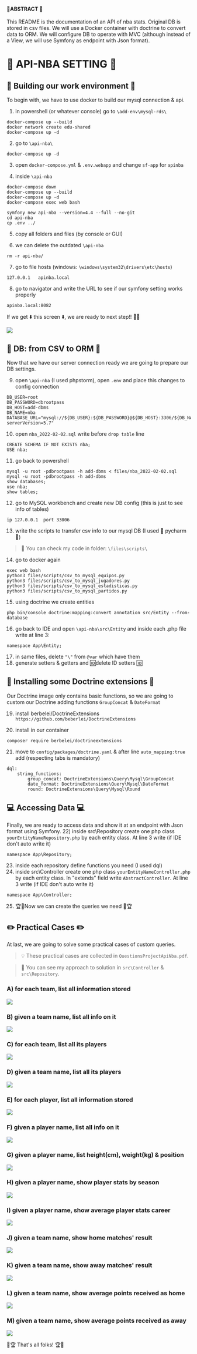 #### 📝ABSTRACT 📝
This README is the documentation of an API of nba stats.
Original DB is stored in csv files.
We will use a Docker container with doctrine to convert data to ORM.
We will configure DB to operate with MVC (although instead of a View, we will use Symfony as endpoint with Json format).

# 🏀 API-NBA SETTING 🏀

## 🐳 Building our work environment 🐳

To begin with, we have to use docker to build our mysql connection & api.

1) in powershell (or whatever console) go to ```\add-env\mysql-rds\```
```
docker-compose up --build
docker network create edu-shared
docker-compose up -d
```

2) go to ```\api-nba\```
```
docker-compose up -d
```

3) open ```docker-compose.yml``` & ```.env.webapp``` and change ```sf-app``` for ```apinba```

4) inside ```\api-nba```
```
docker-compose down
docker-compose up --build
docker-compose up -d
docker-compose exec web bash

symfony new api-nba --version=4.4 --full --no-git
cd api-nba
cp .env ../
```

5) copy all folders and files (by console or GUI)

6) we can delete the outdated ```\api-nba```
```
rm -r api-nba/
```

7) go to file hosts (windows: ```\windows\system32\drivers\etc\hosts```)
```
127.0.0.1   apinba.local
```

8) go to navigator and write the URL to see if our symfony setting works properly
```
apinba.local:8082
```
If we get ⬇️ this screen ⬇️, we are ready to next step!! 🎊🎊

![](https://i.imgur.com/68E1tdy.png)

## 🔋 DB: from CSV to ORM 🔋

Now that we have our server connection ready we are going to prepare our DB settings.

9) open ```\api-nba``` (I used phpstorm), open ```.env``` and place this changes to config connection
```
DB_USER=root
DB_PASSWORD=dbrootpass
DB_HOST=add-dbms
DB_NAME=nba
DATABASE_URL="mysql://${DB_USER}:${DB_PASSWORD}@${DB_HOST}:3306/${DB_NAME}?serverVersion=5.7"
```

10) open ```nba_2022-02-02.sql``` write before ```drop table``` line
```
CREATE SCHEMA IF NOT EXISTS nba;
USE nba;
```

11) go back to powershell
```
mysql -u root -pdbrootpass -h add-dbms < files/nba_2022-02-02.sql
mysql -u root -pdbrootpass -h add-dbms
show databases;
use nba;
show tables;
```

12) go to MySQL workbench and create new DB config (this is just to see info of tables)
```
ip 127.0.0.1  port 33006
```

13) write the scripts to transfer csv info to our mysql DB (I used 🐍 pycharm 🐍)
> 🔎 You can check my code in folder: ```\files\scripts\```

14) go to docker again 
```
exec web bash
python3 files/scripts/csv_to_mysql_equipos.py
python3 files/scripts/csv_to_mysql_jugadores.py
python3 files/scripts/csv_to_mysql_estadisticas.py
python3 files/scripts/csv_to_mysql_partidos.py
```

15) using doctrine we create entities
```
php bin/console doctrine:mapping:convert annotation src/Entity --from-database
```

16) go back to IDE and open ```\api-nba\src\Entity``` and inside each .php file write at line 3:
```
namespace App\Entity;
```
17) in same files, delete ```"\"``` from ```@var``` which have them
18) generate setters & getters and 🆔delete ID setters 🆔

## 💾 Installing some Doctrine extensions 💾

Our Doctrine image only contains basic functions, so we are going to custom our Doctrine adding functions ```GroupConcat``` & ```DateFormat```

19) install berbelei/DoctrineExtensions ```https://github.com/beberlei/DoctrineExtensions```

20) install in our container
```
composer require berbelei/doctrineextensions
```

21) move to ```config/packages/doctrine.yaml``` & after line ```auto_mapping:true``` add (respecting tabs is mandatory)
```
dql:
    string_functions:
        group_concat: DoctrineExtensions\Query\Mysql\GroupConcat
        date_format: DoctrineExtensions\Query\Mysql\DateFormat
        round: DoctrineExtensions\Query\Mysql\Round
```

## 💻 Accessing Data 💻
Finally, we are ready to access data and show it at an endpoint with Json format using Symfony.
22) inside src\Repository create one php class ```yourEntityNameRepository.php``` by each entity class. At line 3 write (if IDE don't auto write it) 
```
namespace App\Repository;
```
23) inside each repository define functions you need (I used dql)
24) inside src\Controller create one php class ```yourEntityNameController.php``` by each entity class. In "extends" field write ```AbstractController```. At line 3 write (if IDE don't auto write it)
```
namespace App\Controller;
```
25) 🏆🥇Now we can create the queries we need 🥇🏆

## ✏️ Practical Cases ✏️
At last, we are going to solve some practical cases of custom queries.
> 💡 These practical cases are collected in ```QuestionsProjectApiNba.pdf```.

> 🔎 You can see my approach to solution in ```src\Controller``` & ```src\Repository```.

### A) for each team, list all information stored
![](https://i.imgur.com/Jwd9GV0.png)

### B) given a team name, list all info on it
![](https://i.imgur.com/nMwYLKm.png)

### C) for each team, list all its players
![](https://i.imgur.com/Wna5MSv.png)

### D) given a team name, list all its players
![](https://i.imgur.com/dfnGGkB.png)

### E) for each player, list all information stored
![](https://i.imgur.com/aHGDYmG.png)

### F) given a player name, list all info on it
![](https://i.imgur.com/FkhFi4H.png)

### G) given a player name, list height(cm), weight(kg) & position
![](https://i.imgur.com/z9ix1l2.png)

### H) given a player name, show player stats by season
![](https://i.imgur.com/Qy0I1Ny.png)

### I) given a player name, show average player stats career
![](https://i.imgur.com/Dp1U6ru.png)

### J) given a team name, show home matches' result
![](https://i.imgur.com/uL9pEs0.png)

### K) given a team name, show away matches' result
![](https://i.imgur.com/lp2vGt1.png)

### L) given a team name, show average points received as home
![](https://i.imgur.com/SOPCZ8p.png)

### M) given a team name, show average points received as away
![](https://i.imgur.com/majMpOf.png)

🎉🏆 That's all folks! 🏆🎉